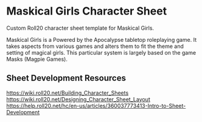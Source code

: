 # Maskical Girls Character Sheet
Custom Roll20 character sheet template for Maskical Girls.

Maskical Girls is a Powered by the Apocalypse tabletop roleplaying game. It takes aspects from various games and alters them to fit the theme and setting of magical girls. This particular system is largely based on the game Masks (Magpie Games). 

## Sheet Development Resources
https://wiki.roll20.net/Building_Character_Sheets
https://wiki.roll20.net/Designing_Character_Sheet_Layout
https://help.roll20.net/hc/en-us/articles/360037773413-Intro-to-Sheet-Development
